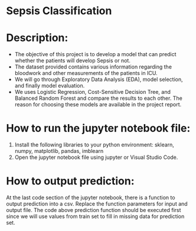 # Sepsis Classification

# Description:
* The objective of this project is to develop a model that can predict whether the patients will develop Sepsis or not.
* The dataset provided contains various information regarding the bloodwork and other measurements of the patients in ICU.
* We will go through Exploratory Data Analysis (EDA), model selection, and finally model evaluation.
* We uses Logistic Regression, Cost-Sensitive Decision Tree, and Balanced Random Forest and compare the results to each other. The reason for choosing these models are available in the project report.

# How to run the jupyter notebook file:
1. Install the following libraries to your python environment: sklearn, numpy, matplotlib, pandas, imblearn
2. Open the jupyter notebook file using jupyter or Visual Studio Code.

# How to output prediction:
At the last code section of the jupyter notebook, there is a function to output prediction into a csv. Replace the function parameters for input and output file. 
The code above prediction function should be executed first since we will use values from train set to fill in missing data for prediction set.
